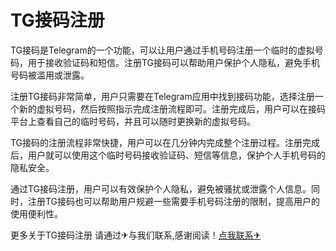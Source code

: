 # TG接码注册

TG接码是Telegram的一个功能，可以让用户通过手机号码注册一个临时的虚拟号码，用于接收验证码和短信。注册TG接码可以帮助用户保护个人隐私，避免手机号码被滥用或泄露。

注册TG接码非常简单，用户只需要在Telegram应用中找到接码功能，选择注册一个新的虚拟号码，然后按照指示完成注册流程即可。注册完成后，用户可以在接码平台上查看自己的临时号码，并且可以随时更换新的虚拟号码。

TG接码的注册流程非常快捷，用户可以在几分钟内完成整个注册过程。注册完成后，用户就可以使用这个临时号码接收验证码、短信等信息，保护个人手机号码的隐私安全。

通过TG接码注册，用户可以有效保护个人隐私，避免被骚扰或泄露个人信息。同时，注册TG接码也可以帮助用户规避一些需要手机号码注册的限制，提高用户的使用便利性。

更多关于TG接码注册 请通过✈与我们联系,感谢阅读！[点我联系✈](https://ac.G208.com)